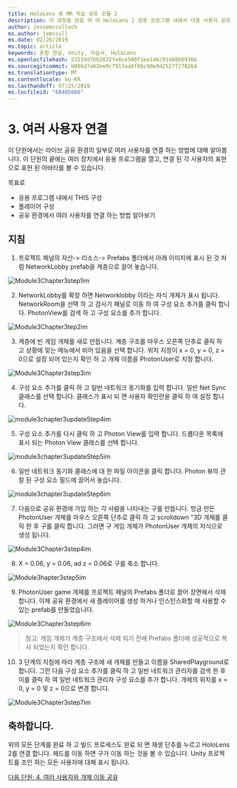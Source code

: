 ```yaml
---
title: HoloLens 용 MR 학습 공유 모듈 2
description: 이 과정을 완료 하 여 HoloLens 2 응용 프로그램 내에서 다중 사용자 공유 환경을 구현 하는 방법을 알아보세요.
author: jessemcculloch
ms.author: jemccull
ms.date: 02/26/2019
ms.topic: article
keywords: 혼합 현실, Unity, 자습서, HoloLens
ms.openlocfilehash: 53519d7bb2832fe8ce500f1ee146c91488b09366
ms.sourcegitcommit: b086d7a62ee0c7913aa8f66c90e9d2527f270264
ms.translationtype: MT
ms.contentlocale: ko-KR
ms.lasthandoff: 07/25/2019
ms.locfileid: "68485666"
---
```

# <a name="3-connecting-multiple-users"></a>3. 여러 사용자 연결

이 단원에서는 라이브 공유 환경의 일부로 여러 사용자를 연결 하는 방법에 대해 알아봅니다. 이 단원의 끝에는 여러 장치에서 응용 프로그램을 열고, 연결 된 각 사용자의 표현으로 표현 된 아바타를 볼 수 있습니다. 

목표로

- 응용 프로그램 내에서 THIS 구성
- 플레이어 구성
- 공유 환경에서 여러 사용자를 연결 하는 방법 알아보기

## <a name="instructions"></a>지침

1. 프로젝트 패널의 자산-> 리소스-> Prefabs 폴더에서 아래 이미지에 표시 된 것 처럼 NetworkLobby prefab을 계층으로 끌어 놓습니다.

![Module3Chapter3step1im](images/module3chapter3step1im.PNG)

2. NetworkLobby를 확장 하면 Networklobby 이라는 자식 개체가 표시 됩니다. NetworkRoom을 선택 하 고 검사기 패널로 이동 하 여 구성 요소 추가를 클릭 합니다. PhotonView를 검색 하 고 구성 요소를 추가 합니다.

![Module3Chapter3tep2im](images/module3chapter3step2im.PNG)

3. 계층에 빈 게임 개체를 새로 만듭니다. 계층 구조를 마우스 오른쪽 단추로 클릭 하 고 상황에 맞는 메뉴에서 비어 있음을 선택 합니다. 위치 지정이 x = 0, y = 0, z = 0으로 설정 되어 있는지 확인 하 고 개체 이름을 PhotonUser로 지정 합니다.

![Module3Chapter3step3im](images/module3chapter3step3im.PNG)

4. 구성 요소 추가를 클릭 하 고 일반 네트워크 동기화를 입력 합니다. 일반 Net Sync 클래스를 선택 합니다. 클래스가 표시 되 면 사용자 확인란을 클릭 하 여 설정 합니다. 

![module3chapter3updateStep4im](images/module3chapter3updateStep4im.png)

5. 구성 요소 추가를 다시 클릭 하 고 Photon View를 입력 합니다. 드롭다운 목록에 표시 되는 Photon View 클래스를 선택 합니다.

![module3chapter3updateStep5im](images/module3chapter3updateStep5im.png)

6. 일반 네트워크 동기화 클래스에 대 한 파일 아이콘을 클릭 합니다. Photon 뷰의 관찰 된 구성 요소 필드에 끌어서 놓습니다. 

![module3chapter3updateStep6im](images/module3chapter3updateStep6im.png) 

7. 다음으로 공유 환경에 가입 하는 각 사람을 나타내는 구를 만듭니다. 방금 만든 PhotonUser 개체를 마우스 오른쪽 단추로 클릭 하 고 scrolldown "3D 개체를 클릭 한 후 구를 클릭 합니다. 그러면 구 게임 개체가 PhotonUser 개체의 자식으로 생성 됩니다.

![Module3Chapter3step4im](images/module3chapter3step4im.PNG)

8. X = 0.06, y = 0.06, ad z = 0.06로 구를 축소 합니다.

![Module3hapter3step5im](images/module3chapter3step5im.PNG)

9. PhotonUser game 개체를 프로젝트 패널의 Prefabs 폴더로 끌어 장면에서 삭제 합니다. 이제 공유 환경에서 새 플레이어를 생성 하거나 인스턴스화할 때 사용할 수 있는 prefab를 만들었습니다.

![Module3Chapter3step6im](images/module3chapter3step6im.PNG)

> 참고: 게임 개체가 계층 구조에서 삭제 되기 전에 Prefabs 폴더에 성공적으로 복사 되었는지 확인 합니다.

10. 3 단계의 지침에 따라 계층 구조에 새 개체를 만들고 이름을 SharedPlayground로 합니다. 그런 다음 구성 요소 추가를 클릭 하 고 일반 네트워크 관리자를 검색 한 후이를 클릭 하 여 일반 네트워크 관리자 구성 요소를 추가 합니다. 개체의 위치를 x = 0, y = 0 및 z = 0으로 변경 합니다.

![Module3Chapter3step7im](images/module3chapter3step7im.PNG)


## <a name="congratulations"></a>축하합니다.

위의 모든 단계를 완료 하 고 빌드 프로세스도 완료 되 면 재생 단추를 누르고 HoloLens 2를 연결 합니다. 헤드를 이동 하면 구가 이동 하는 것을 볼 수 있습니다. Unity 프로젝트를 조인 하는 모든 사용자에 대해 표시 됩니다.

[다음 단원: 4. 여러 사용자와 개체 이동 공유](mrlearning-sharing(photon)-ch4.md)

